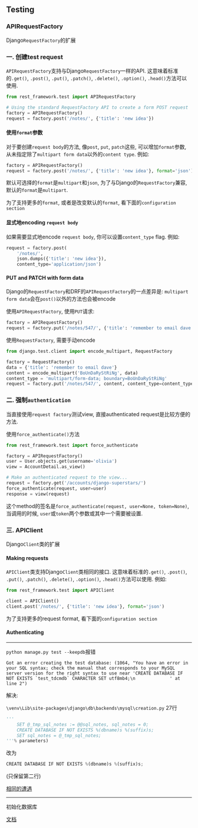 ## Testing

### APIRequestFactory

Django```RequestFactory```的扩展

### 一. 创建test request

```APIRequestFactory```支持与Django```RequestFactory```一样的API. 这意味着标准的```.get()```, ```.post()```, ```.put()```, ```.patch()```, ```.delete()```, ```.option()```, ```.head()```方法可以使用.

```python
from rest_framework.test import APIRequestFactory

# Using the standard RequestFactory API to create a form POST request
factory = APIRequestFactory()
request = factory.post('/notes/', {'title': 'new idea'})
```

#### 使用```format```参数

对于要创建```request body```的方法, 像```post```, ```put```, ```patch```这些, 可以增加```format```参数, 从未指定除了```multipart form data```以外的```content type```. 例如:

```python
factory = APIRequestFactory()
request = factory.post('/notes/', {'title': 'new idea'}, format='json')
```

默认可选择的```format```是```multipart```和```json```, 为了与Django的```RequestFactory```兼容, 默认的```format```是```multipart```.

为了支持更多的```format```, 或者是改变默认的```format```, 看下面的```configuration section```

#### 显式地encoding ```request body```

如果需要显式地encode ```request body```, 你可以设置```content_type``` flag. 例如:

```python
request = factory.post(
    '/notes/',
    json.dumps({'title': 'new idea'}),
    content_type='application/json')
```

#### PUT and PATCH with form data

Django的```RequestFactory```和DRF的```APIRequestFactory```的一点差异是: ```multipart form data```会在```post()```以外的方法也会被encode

使用```APIRequestFactory```, 使用```PUT```请求:
```python
factory = APIRequestFactory()
request = factory.put('/notes/547/', {'title': 'remember to email dave'})
```

使用```RequestFactory```, 需要手动encode

```python
from django.test.client import encode_multipart, RequestFactory

factory = RequestFactory()
data = {'title': 'remember to email dave'}
content = encode_multipart('BoUnDaRyStRiNg', data)
content_type = 'multipart/form-data; boundary=BoUnDaRyStRiNg'
request = factory.put('/notes/547/', content, content_type=content_type)
```

### 二. 强制```authentication```

当直接使用```request factory```测试view, 直接authenticated request是比较方便的方法. 

使用```force_authenticate()```方法

```python
from rest_framework.test import force_authenticate

factory = APIRequestFactory()
user = User.objects.get(username='olivia')
view = AccountDetail.as_view()

# Make an authenticated request to the view...
request = factory.get('/accounts/django-superstars/')
force_authenticate(request, user=user)
response = view(request)
```

这个method的签名是```force_authenticate(request, user=None, token=None)```, 当调用的时候, ```user```或```token```两个参数或其中一个需要被设置.

### 三. APIClient

Django```Client```类的扩展

#### Making requests

```APIClient```类支持Django```Client```类相同的接口. 这意味着标准的```.get()```, ```.post()```, ```.put()```, ```.patch()```, ```.delete()```, ```.option()```, ```.head()```方法可以使用. 例如:

```python
from rest_framework.test import APIClient

client = APIClient()
client.post('/notes/', {'title': 'new idea'}, format='json')
```

为了支持更多的request format, 看下面的```configuration section```

#### Authenticating

---------

```python manage.py test --keepdb```报错
```
Got an error creating the test database: (1064, "You have an error in your SQL syntax; check the manual that corresponds to your MySQL server version for the right syntax to use near 'CREATE DATABASE IF NOT EXISTS `test_tdcmdb` CHARACTER SET utf8mb4;\n             ' at line 2")
``` 

解决:

```\venv\Lib\site-packages\django\db\backends\mysql\creation.py```
27行
```python
'''
    SET @_tmp_sql_notes := @@sql_notes, sql_notes = 0;
    CREATE DATABASE IF NOT EXISTS %(dbname)s %(suffix)s;
    SET sql_notes = @_tmp_sql_notes;
'''% parameters)
```

改为
```python
CREATE DATABASE IF NOT EXISTS %(dbname)s %(suffix)s;
```

(只保留第二行)

[相同的遭遇](http://program.dengshilong.org/2018/06/19/Django%E5%8D%95%E5%85%83%E6%B5%8B%E8%AF%95keepdb%E5%8F%82%E6%95%B0/)

---

初始化数据库

[文档](https://docs.djangoproject.com/en/2.1/howto/initial-data/)
